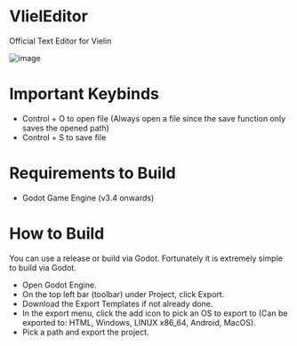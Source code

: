 # VlielEditor
Official Text Editor for Vielin

![image](https://user-images.githubusercontent.com/84568105/152689908-c77085ce-381b-484d-aa0a-927cda95a99c.png)

# Important Keybinds
- Control + O to open file (Always open a file since the save function only saves the opened path)
- Control + S to save file

# Requirements to Build
- Godot Game Engine (v3.4 onwards)

# How to Build
You can use a release or build via Godot.
Fortunately it is extremely simple to build via Godot.

- Open Godot Engine.
- On the top left bar (toolbar) under Project, click Export.
- Download the Export Templates if not already done.
- In the export menu, click the add icon to pick an OS to export to (Can be exported to: HTML, Windows, LINUX x86_64, Android, MacOS).
- Pick a path and export the project.
